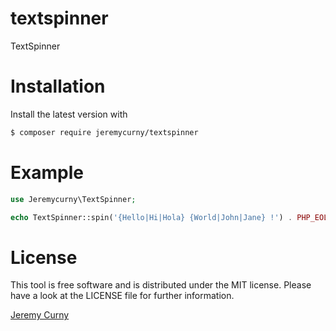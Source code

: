 textspinner
====================

TextSpinner

# Installation

Install the latest version with

```bash
$ composer require jeremycurny/textspinner
```

# Example

```php
use Jeremycurny\TextSpinner;

echo TextSpinner::spin('{Hello|Hi|Hola} {World|John|Jane} !') . PHP_EOL;
```

# License
This tool is free software and is distributed under the MIT license. Please have a look at the LICENSE file for further information.

[Jeremy Curny](http://jeremycurny.com)
